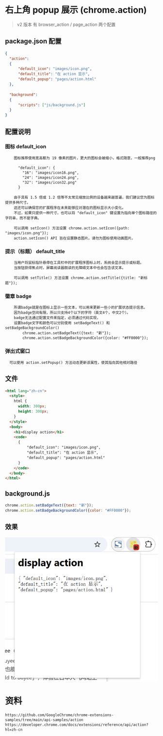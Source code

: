 # 右上角 popup 展示 (chrome.action)

> v2 版本 有 browser_action / page_action 两个配置 

## package.json 配置
```json
{
  "action":
  {
      "default_icon": "images/icon.png",
      "default_title": "在 action 显示",
      "default_popup": "pages/action.html"
  },

  "background":
  {
      "scripts": ["js/background.js"]
  }
}

```
## 配置说明

### 图标 default_icon
```
    图标推荐使用宽高都为 19 像素的图片，更大的图标会被缩小，格式随意，一般推荐png

      "default_icon": {
        "16": "images/icon16.png",
        "24": "images/icon24.png",
        "32": "images/icon32.png"
      }
        
    由于具有 1.5 倍或 1.2 倍等不太常见缩放比例的设备越来越普遍，我们建议您为图标提供多种尺寸。
    这还可以确保您的扩展程序在未来能够应对潜在的图标显示大小变化。
    不过，如果只提供一种尺寸，也可以将 "default_icon" 键设置为指向单个图标路径的字符串，而不是字典。

    可以调用 setIcon() 方法设置 chrome.action.setIcon({path: "images/icon.png"});
    action.setIcon() API 旨在设置静态图片。请勿为图标使用动画图片。
```
### 提示（标题） default_title
```
    当用户将鼠标指针悬停在工具栏中的扩展程序图标上时，系统会显示提示或标题。
    当按钮获得焦点时，屏幕阅读器朗读的无障碍文本中也会包含该文本。

    可以调用 setTitle() 方法设置 chrome.action.setTitle({title: "新标题"});
```

### 徽章 badge
```
    所谓badge就是在图标上显示一些文本，可以用来更新一些小的扩展状态提示信息。
    因为badge空间有限，所以只支持4个以下的字符（英文4个，中文2个）。
    badge无法通过配置文件来指定，必须通过代码实现，
    设置badge文字和颜色可以分别使用 setBadgeText() 和 setBadgeBackgroundColor()
        chrome.action.setBadgeText({text: "新"});
        chrome.action.setBadgeBackgroundColor({color: "#FF0000"});
```

### 弹出式窗口
```   
  可以使用 action.setPopup() 方法动态更新该属性，使其指向其他相对路径

```

## 文件
```html
<html lang="zh-cn">
  <style>
    html {
      width: 300px;
      height: 300px;
    }
  </style>
  <body>
    <h1>display action</h1>
    <code>
      {
          "default_icon": "images/icon.png",
          "default_title": "在 action 显示",
          "default_popup": "pages/action.html"
      }
    </code>
  </body>
</html>
```

## background.js
```javascript
chrome.action.setBadgeText({text: "新"});
chrome.action.setBadgeBackgroundColor({color: "#FF0000"});
```

## 效果
<img src="./docs/action.png" alt="action" />


# 资料
```
https://github.com/GoogleChrome/chrome-extensions-samples/tree/main/api-samples/action
https://developer.chrome.com/docs/extensions/reference/api/action?hl=zh-cn
```